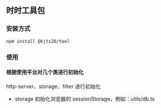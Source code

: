 ## 时时工具包

### 安装方式

```shell
npm install @kjts20/tool
```

### 使用

#### 根据使用平台对几个类进行初始化

http-server、storage、filter 进行初始化

-   storage 初始化浏览器的 sessionStorage，例如：utils/db.ts
